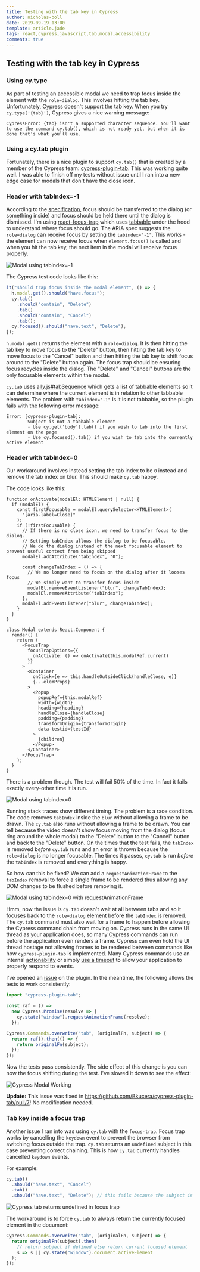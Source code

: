 ```yaml
---
title: Testing with the tab key in Cypress
author: nicholas-boll
date: 2019-09-19 13:00
template: article.jade
tags: react,cypress,javascript,tab,modal,accessibility
comments: true
---
```


## Testing with the tab key in Cypress

### Using cy.type

As part of testing an accessible modal we need to trap focus inside the element with the `role=dialog`. This involves hitting the tab key. Unfortunately, Cypress doesn't support the tab key. When you try `cy.type('{tab}')`, Cypress gives a nice warning message:

```
CypressError: {tab} isn't a supported character sequence. You'll want to use the command cy.tab(), which is not ready yet, but when it is done that's what you'll use.
```

### Using a cy.tab plugin

Fortunately, there is a nice plugin to support `cy.tab()` that is created by a member of the Cypress team: [cypress-plugin-tab](https://github.com/Bkucera/cypress-plugin-tab). This was working quite well. I was able to finish off my tests without issue until I ran into a new edge case for modals that don't have the close icon.

### Header with tabIndex=-1

According to the [specification](https://www.w3.org/WAI/GL/wiki/Using_ARIA_role%3Ddialog_to_implement_a_modal_dialog_box#Note_on_focus_management), focus should be transferred to the dialog (or something inside) and focus should be held there until the dialog is dismissed. I'm using [react-focus-trap](https://github.com/davidtheclark/focus-trap-react) which uses [tabbable](https://github.com/davidtheclark/tabbable) under the hood to understand where focus should go. The ARIA spec suggests the `role=dialog` can receive focus by setting the `tabindex="-1"`. This works - the element can now receive focus when `element.focus()` is called and when you hit the tab key, the next item in the modal will receive focus properly.

<img src="./img/modal-tabindex-1.gif" alt="Modal using tabindex=-1" loading="lazy" />

The Cypress test code looks like this:

```ts
it("should trap focus inside the modal element", () => {
  h.modal.get().should("have.focus");
  cy.tab()
    .should("contain", "Delete")
    .tab()
    .should("contain", "Cancel")
    .tab();
  cy.focused().should("have.text", "Delete");
});
```

`h.modal.get()` returns the element with a `role=dialog`. It is then hitting the tab key to move focus to the "Delete" button, then hitting the tab key to move focus to the "Cancel" button and then hitting the tab key to shift focus around to the "Delete" button again. The focus trap should be ensuring focus recycles inside the dialog. The "Delete" and "Cancel" buttons are the only focusable elements within the modal.

`cy.tab` uses [ally.js#tabSequence](https://allyjs.io/api/query/tabsequence.html) which gets a list of tabbable elements so it can determine where the current element is in relation to other tabbable elements. The problem with `tabindex="-1"` is it is not tabbable, so the plugin fails with the following error message:

```
Error: [cypress-plugin-tab]:
        Subject is not a tabbable element
        - Use cy.get('body').tab() if you wish to tab into the first element on the page
        - Use cy.focused().tab() if you wish to tab into the currently active element
```

### Header with tabIndex=0

Our workaround involves instead setting the tab index to be `0` instead and remove the tab index on blur. This should make `cy.tab` happy.

The code looks like this:

```tsx
function onActivate(modalEl: HTMLElement | null) {
  if (modalEl) {
    const firstFocusable = modalEl.querySelector<HTMLElement>(
      "[aria-label=Close]"
    );
    if (!firstFocusable) {
      // If there is no close icon, we need to transfer focus to the dialog.
      // Setting tabIndex allows the dialog to be focusable.
      // We do the dialog instead of the next focusable element to prevent useful context from being skipped
      modalEl.addAttribute("tabIndex", "0");

      const changeTabIndex = () => {
        // We no longer need to focus on the dialog after it looses focus
        // We simply want to transfer focus inside
        modalEl.removeEventListener("blur", changeTabIndex);
        modalEl.removeAttribute("tabIndex");
      };
      modalEl.addEventListener("blur", changeTabIndex);
    }
  }
}

class Modal extends React.Component {
  render() {
    return (
      <FocusTrap
        focusTrapOptions={{
          onActivate: () => onActivate(this.modalRef.current)
        }}
      >
        <Container
          onClick={e => this.handleOutsideClick(handleClose, e)}
          {...elemProps}
        >
          <Popup
            popupRef={this.modalRef}
            width={width}
            heading={heading}
            handleClose={handleClose}
            padding={padding}
            transformOrigin={transformOrigin}
            data-testid={testId}
          >
            {children}
          </Popup>
        </Container>
      </FocusTrap>
    );
  }
}
```

There is a problem though. The test will fail 50% of the time. In fact it fails exactly every-other time it is run.

<img src="./img/cypress-modal-tabindex-0.gif" alt="Modal using tabindex=0" loading="lazy" />

Running stack traces show different timing. The problem is a race condition. The code removes `tabIndex` inside the `blur` without allowing a frame to be drawn. The `cy.tab` also runs without allowing a frame to be drawn. You can tell because the video doesn't show focus moving from the dialog (focus ring around the whole modal) to the "Delete" button to the "Cancel" button and back to the "Delete" button. On the times that the test fails, the `tabIndex` is removed _before_ `cy.tab` runs and an error is thrown because the `role=dialog` is no longer focusable. The times it passes, `cy.tab` is run _before_ the `tabIndex` is removed and everything is happy.

So how can this be fixed? We can add a `requestAnimationFrame` to the `tabIndex` removal to force a single frame to be rendered thus allowing any DOM changes to be flushed before removing it.

<img src="./img/cypress-modal-tabindex-0-raf.gif" alt="Modal using tabindex=0 with requestAnimationFrame" loading="lazy" />

Hmm, now the issue is `cy.tab` doesn't wait at all between tabs and so it focuses back to the `role=dialog` element before the `tabIndex` is removed. The `cy.tab` command must also wait for a frame to happen before allowing the Cypress command chain from moving on. Cypress runs in the same UI thread as your application does, so many Cypress commands can run before the application even renders a frame. Cypress can even hold the UI thread hostage not allowing frames to be rendered between commands like how `cypress-plugin-tab` is implemented. Many Cypress commands use an internal [actionability](https://github.com/cypress-io/cypress/blob/73378fb191913e42a5bc7821b2540ac460df7048/packages/driver/src/cy/actionability.coffee) or simply [use a timeout](https://github.com/cypress-io/cypress/blob/a038e7f5d4c56d3efa844e745da40a3d917fefea/packages/driver/src/cy/commands/actions/type.js#L327) to allow your application to properly respond to events.

I've opened an [issue](https://github.com/Bkucera/cypress-plugin-tab/issues/4) on the plugin. In the meantime, the following allows the tests to work consistently:

```js
import "cypress-plugin-tab";

const raf = () =>
  new Cypress.Promise(resolve => {
    cy.state("window").requestAnimationFrame(resolve);
  });

Cypress.Commands.overwrite("tab", (originalFn, subject) => {
  return raf().then(() => {
    return originalFn(subject);
  });
});
```

Now the tests pass consistently. The side effect of this change is you can now the focus shifting during the test. I've slowed it down to see the effect:

<img src="./img/cypress-modal-working.gif" alt="Cypress Modal Working" loading="lazy" />

**Update:** This issue was fixed in https://github.com/Bkucera/cypress-plugin-tab/pull/7! No modification needed.

### Tab key inside a focus trap

Another issue I ran into was using `cy.tab` with the `focus-trap`. Focus trap works by cancelling the `keydown` event to prevent the browser from switching focus outside the trap. `cy.tab` returns an `undefined` subject in this case preventing correct chaining. This is how `cy.tab` currently handles cancelled `keydown` events.

For example:

```ts
cy.tab()
  .should("have.text", "Cancel")
  .tab()
  .should("have.text", "Delete"); // this fails because the subject is now undefined
```

<img src="./img/cypress-modal-tab-undefined-subject.png" alt="Cypress tab returns undefined in focus trap" loading="lazy" />

The workaround is to force `cy.tab` to always return the currently focused element in the document:

```ts
Cypress.Commands.overwrite("tab", (originalFn, subject) => {
  return originalFn(subject).then(
    // return subject if defined else return current focused element
    s => s || cy.state("window").document.activeElement
  );
});
```

